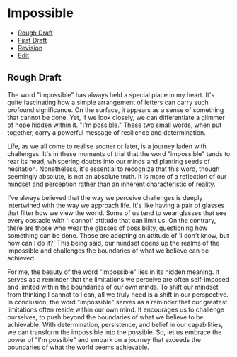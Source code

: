 # Impossible

- [Rough Draft](#rough-draft)
- [First Draft](#first-draft)
- [Revision](#revision.md)
- [Edit](#edit)

## Rough Draft

The word "impossible" has always held a special place in my heart. It's quite fascinating how a simple arrangement of letters can carry such profound significance. On the surface, it appears as a sense of  something that cannot be done. Yet, if we look closely, we can differentiate a glimmer of hope hidden within it. "I'm possible." These two small words, when put together, carry a powerful message of resilience and determination.

Life, as we all come to realise sooner or later, is a journey laden with challenges. It's in these moments of trial that the word "impossible" tends to rear its head, whispering doubts into our minds and planting seeds of hesitation. Nonetheless, it's essential to recognize that this word, though seemingly absolute, is not an absolute truth. It is more of a reflection of our mindset and perception rather than an inherent characteristic of reality.


I've always believed that the way we perceive challenges is deeply intertwined with the way we approach life. It's like having a pair of glasses that filter how we view the world. Some of us tend to wear glasses that see every obstacle with 'I cannot' attitude that can limit us. On the contrary, there are those who wear the glasses of possibility, questioning how something can be done. Those are adopting an attitude of 'I don't know, but how can I do it?' This being said, our mindset opens up the realms of the impossible and challenges the boundaries of what we believe can be achieved.


For me, the beauty of the word "impossible" lies in its hidden meaning. It serves as a reminder that the limitations we perceive are often self-imposed and limited within the boundaries of our own minds. To shift our mindset  from thinking I cannot to I can,  all we truly need is a shift in our perspective. In conclusion, the word "impossible" serves as a reminder that our greatest limitations often reside within our own mind. It encourages us to challenge ourselves, to push beyond the boundaries of what we believe to be achievable. With determination, persistence, and  belief in our capabilities, we can transform the impossible into the possible. So, let us embrace the power of "I'm possible" and embark on a journey that exceeds the boundaries of what the world seems achievable.
